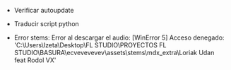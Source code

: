 - Verificar autoupdate

- Traducir script python
- Error stems: Error al descargar el audio: [WinError 5] Acceso denegado: 'C:\\Users\\Izeta\\Desktop\\FL STUDIO\\PROYECTOS FL STUDIO\\BASURA\\ecvevevevev\\assets\\stems\\mdx_extra\\Loriak Udan feat Rodol VX'